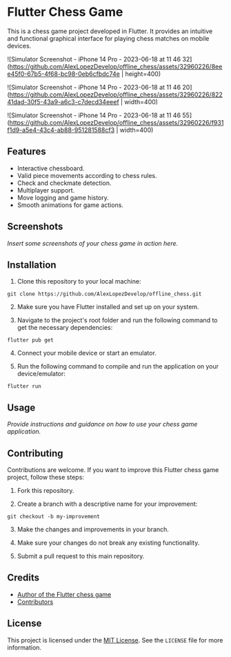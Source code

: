 # Flutter Chess Game

This is a chess game project developed in Flutter. It provides an intuitive and functional graphical interface for playing chess matches on mobile devices.

![Simulator Screenshot - iPhone 14 Pro - 2023-06-18 at 11 46 32](https://github.com/AlexLopezDevelop/offline_chess/assets/32960226/8eee45f0-67b5-4f68-bc98-0eb6cfbdc74e | height=400)

![Simulator Screenshot - iPhone 14 Pro - 2023-06-18 at 11 46 20](https://github.com/AlexLopezDevelop/offline_chess/assets/32960226/82241dad-30f5-43a9-a6c3-c7decd34eeef | width=400)

![Simulator Screenshot - iPhone 14 Pro - 2023-06-18 at 11 46 55](https://github.com/AlexLopezDevelop/offline_chess/assets/32960226/f931f1d9-a5e4-43c4-ab88-951281588cf3 | width=400)


## Features

- Interactive chessboard.
- Valid piece movements according to chess rules.
- Check and checkmate detection.
- Multiplayer support.
- Move logging and game history.
- Smooth animations for game actions.

## Screenshots

_Insert some screenshots of your chess game in action here._

## Installation

1. Clone this repository to your local machine:

```
git clone https://github.com/AlexLopezDevelop/offline_chess.git
```

2. Make sure you have Flutter installed and set up on your system.

3. Navigate to the project's root folder and run the following command to get the necessary dependencies:

```
flutter pub get
```

4. Connect your mobile device or start an emulator.

5. Run the following command to compile and run the application on your device/emulator:

```
flutter run
```


## Usage

_Provide instructions and guidance on how to use your chess game application._

## Contributing

Contributions are welcome. If you want to improve this Flutter chess game project, follow these steps:

1. Fork this repository.

2. Create a branch with a descriptive name for your improvement:

```
git checkout -b my-improvement
```

3. Make the changes and improvements in your branch.

4. Make sure your changes do not break any existing functionality.

5. Submit a pull request to this main repository.

## Credits

- [Author of the Flutter chess game](https://github.com/AlexLopezDevelop)
- [Contributors](https://github.com/AlexLopezDevelop/offline_chess/contributors)

## License

This project is licensed under the [MIT License](https://opensource.org/licenses/MIT). See the `LICENSE` file for more information.
